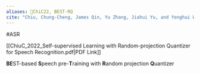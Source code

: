 ```yaml
---
aliases: 🔬ChiC22, BEST-RQ
cite: "Chiu, Chung-Cheng, James Qin, Yu Zhang, Jiahui Yu, and Yonghui Wu. “Self-Supervised Learning with Random-Projection Quantizer for Speech Recognition.” arXiv, June 29, 2022. [http://arxiv.org/abs/2202.01855](http://arxiv.org/abs/2202.01855)."
---
```

#ASR 

[[ChiuC_2022_Self-supervised Learning with Random-projection Quantizer for Speech Recognition.pdf|PDF Link]]

**BE**ST-based **S**peech pre-**T**raining with **R**andom projection **Q**uantizer
